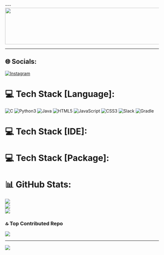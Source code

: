 </a>
---

<a href="https://github.com/devxb/gitanimals">
  <img src="https://render.gitanimals.org/lines/Bulgogi-Pizza?pet-id=596865399259950329" width="1000" height="120"/>
</a>

---


## 🌐 Socials:
[![Instagram](https://img.shields.io/badge/Instagram-%23E4405F.svg?logo=Instagram&logoColor=white)]([https://www.instagram.com/__eastman/])

# 💻 Tech Stack [Language]:
![C](https://img.shields.io/badge/C-%#A8B9CC.svg?style=for-the-badge&logo=C&logoColor=white) 
![Python3](https://img.shields.io/badge/Python-%#3776AB?style=for-the-badge&logo=Python&logoColor=white) 
![Java](https://img.shields.io/badge/java-%23ED8B00.svg?style=for-the-badge&logo=java&logoColor=white) 
![HTML5](https://img.shields.io/badge/html5-%23E34F26.svg?style=for-the-badge&logo=html5&logoColor=white) 
![JavaScript](https://img.shields.io/badge/javascript-%23323330.svg?style=for-the-badge&logo=javascript&logoColor=%23F7DF1E) 
![CSS3](https://img.shields.io/badge/css3-%231572B6.svg?style=for-the-badge&logo=css3&logoColor=white)
![Slack](https://img.shields.io/badge/Slack-%#4A154B.svg?style=for-the-badge&logo=slack&logoColor=white) 
![Gradle](https://img.shields.io/badge/Gradle-02303A.svg?style=for-the-badge&logo=Gradle&logoColor=white)

# 💻 Tech Stack [IDE]:

# 💻 Tech Stack [Package]:


# 📊 GitHub Stats:
![](https://github-readme-stats.vercel.app/api?username=Bulgogi-Pizza&theme=dark&hide_border=true&include_all_commits=false&count_private=false)<br/>
![](https://github-readme-streak-stats.herokuapp.com/?user=Bulgogi-Pizza&theme=dark&hide_border=true)<br/>
![](https://github-readme-stats.vercel.app/api/top-langs/?username=Bulgogi-Pizza&theme=dark&hide_border=true&include_all_commits=false&count_private=false&layout=compact)

### 🔝 Top Contributed Repo
![](https://github-contributor-stats.vercel.app/api?username=Bulgogi-Pizza&limit=5&theme=tokyonight&combine_all_yearly_contributions=true)

---

<a href="https://visitcount.itsvg.in">
  <img src="https://visitcount.itsvg.in/api?id=Bulgogi-Pizza&label=Profile%20Views&color=3&pretty=true" />
</a>

<!---
Bulgogi-Pizza/Bulgogi-Pizza is a ✨ special ✨ repository because its `README.md` (this file) appears on your GitHub profile.
You can click the Preview link to take a look at your changes.
--->
